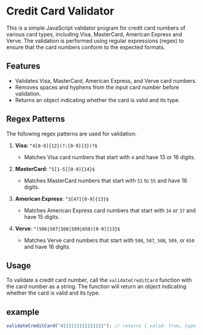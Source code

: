 # Credit Card Validator

This is a simple JavaScript validator program for credit card numbers of various card types, including Visa, MasterCard, American Express and Verve. The validation is performed using regular expressions (regex) to ensure that the card numbers conform to the expected formats.

## Features

- Validates Visa, MasterCard, American Express, and Verve card numbers.
- Removes spaces and hyphens from the input card number before validation.
- Returns an object indicating whether the card is valid and its type.

## Regex Patterns

The following regex patterns are used for validation:

1. **Visa**: `^4[0-9]{12}(?:[0-9]{3})?$`
   - Matches Visa card numbers that start with `4` and have 13 or 16 digits.

2. **MasterCard**: `^5[1-5][0-9]{14}$`
   - Matches MasterCard numbers that start with `51` to `55` and have 16 digits.

3. **American Express**: `^3[47][0-9]{13}$`
   - Matches American Express card numbers that start with `34` or `37` and have 15 digits.

4. **Verve**: `^(506|507|508|509|650)[0-9]{13}$`
   - Matches Verve card numbers that start with `506`, `507`, `508`, `509`, or `650` and have 16 digits.

## Usage

To validate a credit card number, call the `validateCreditCard` function with the card number as a string. The function will return an object indicating whether the card is valid and its type.

## example
```javascript
validateCreditCard("4111111111111111"); // returns { valid: true, type: "number" }
